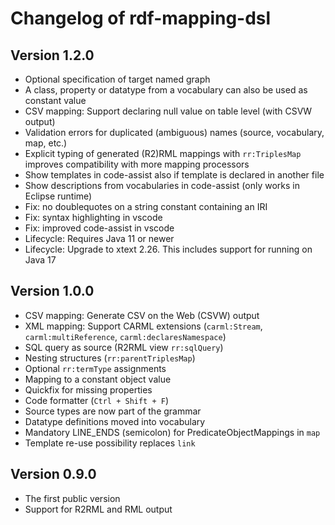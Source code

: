 # Changelog of rdf-mapping-dsl

## Version 1.2.0

* Optional specification of target named graph
* A class, property or datatype from a vocabulary can also be used as constant value
* CSV mapping: Support declaring null value on table level (with CSVW output)
* Validation errors for duplicated (ambiguous) names (source, vocabulary, map, etc.)
* Explicit typing of generated (R2)RML mappings with `rr:TriplesMap` improves compatibility with more mapping processors
* Show templates in code-assist also if template is declared in another file
* Show descriptions from vocabularies in code-assist (only works in Eclipse runtime)
* Fix: no doublequotes on a string constant containing an IRI
* Fix: syntax highlighting in vscode
* Fix: improved code-assist in vscode
* Lifecycle: Requires Java 11 or newer
* Lifecycle: Upgrade to xtext 2.26. This includes support for running on Java 17


## Version 1.0.0

* CSV mapping: Generate CSV on the Web (CSVW) output
* XML mapping: Support CARML extensions (`carml:Stream`, `carml:multiReference`, `carml:declaresNamespace`)
* SQL query as source (R2RML view `rr:sqlQuery`)
* Nesting structures (`rr:parentTriplesMap`)
* Optional `rr:termType` assignments
* Mapping to a constant object value
* Quickfix for missing properties
* Code formatter (`Ctrl + Shift + F`)
* Source types are now part of the grammar
* Datatype definitions moved into vocabulary
* Mandatory LINE_ENDS (semicolon) for PredicateObjectMappings in `map`
* Template re-use possibility replaces `link`


## Version 0.9.0

* The first public version
* Support for R2RML and RML output
